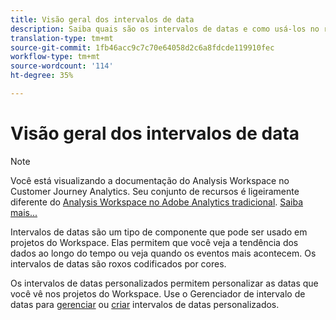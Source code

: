```yaml
---
title: Visão geral dos intervalos de data
description: Saiba quais são os intervalos de datas e como usá-los no relatórios.
translation-type: tm+mt
source-git-commit: 1fb46acc9c7c70e64058d2c6a8fdcde119910fec
workflow-type: tm+mt
source-wordcount: '114'
ht-degree: 35%

---
```



# Visão geral dos intervalos de data

>[!NOTE]
>
>Você está visualizando a documentação do Analysis Workspace no Customer Journey Analytics. Seu conjunto de recursos é ligeiramente diferente do [Analysis Workspace no Adobe Analytics tradicional](https://docs.adobe.com/content/help/pt-BR/analytics/analyze/analysis-workspace/home.html). [Saiba mais...](/help/getting-started/cja-aa.md)

Intervalos de datas são um tipo de componente que pode ser usado em projetos do Workspace. Elas permitem que você veja a tendência dos dados ao longo do tempo ou veja quando os eventos mais acontecem. Os intervalos de datas são roxos codificados por cores.

Os intervalos de datas personalizados permitem personalizar as datas que você vê nos projetos do Workspace. Use o Gerenciador de intervalo de datas para [gerenciar](manage.md) ou [criar](create.md) intervalos de datas personalizados.
